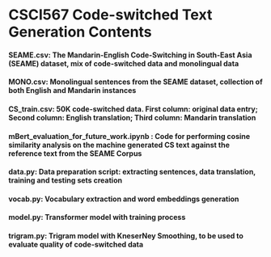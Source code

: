 # CSCI567 Code-switched Text Generation Contents

#### SEAME.csv: The Mandarin-English Code-Switching in South-East Asia (SEAME) dataset, mix of code-switched data and monolingual data
#### MONO.csv: Monolingual sentences from the SEAME dataset, collection of both English and Mandarin instances
#### CS_train.csv: 50K code-switched data. First column: original data entry; Second column: English translation; Third column: Mandarin translation
#### mBert_evaluation_for_future_work.ipynb : Code for performing cosine similarity analysis on the machine generated CS text against the reference text from the SEAME Corpus 

#### data.py: Data preparation script: extracting sentences, data translation, training and testing sets creation
#### vocab.py: Vocabulary extraction and word embeddings generation
#### model.py: Transformer model with training process
#### trigram.py: Trigram model with KneserNey Smoothing, to be used to evaluate quality of code-switched data

